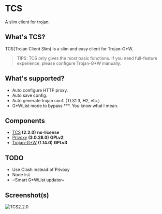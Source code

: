 # TCS

A slim cilent for trojan.

## What's TCS?

TCS(Trojan Client Slim) is a slim and easy client for Trojan-G*W. 

> TIPS: TCS only gives the most basic functions. If you need full-feature experience, please configure Trojan-G*W manually.


## What's supported?

- Auto configure HTTP proxy.
- Auto save config.
- Auto generate trojan conf. (TLS1.3, H2, etc.)
- G*WList mode to bypass ***. You know what I mean.

## Components

- [TCS](https://github.com/KevinZonda/trojan-client-slim) **(2.2.0)** **no-license**
- [Privoxy](https://www.privoxy.org/) **(3.0.28.0)** **GPLv2**
- [Trojan-G*W](https://github.com/trojan-gfw/trojan) **(1.14.0)** **GPLv3**


## TODO

- Use Clash instead of Privoxy
- Node list
- ~Smart G*WList updator~

## Screenshot(s)
![TCS2.2.0](https://github.com/KevinZonda/trojan-client-slim/blob/master/Screenshots/TCS00.png?raw=true)

